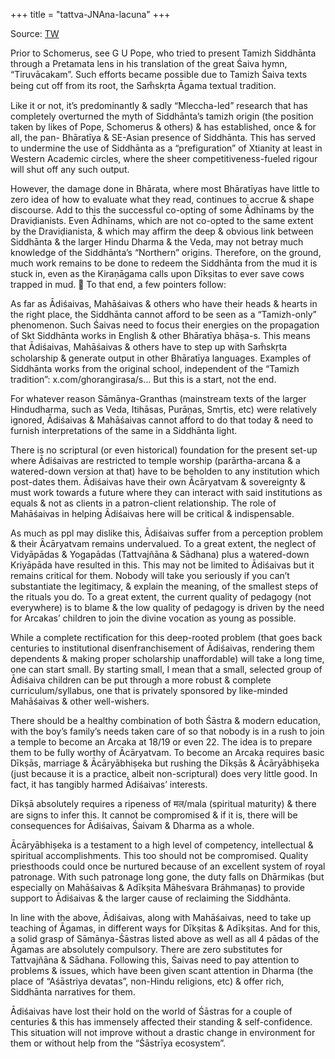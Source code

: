 +++
title = "tattva-JNAna-lacuna"
+++

Source: [TW](https://threadreaderapp.com/thread/1700441699812848012.html)

Prior to Schomerus, see G U Pope, who tried to present Tamizh Siddhānta through a Pretamata lens in his translation of the great Śaiva hymn, “Tiruvācakam”. Such efforts became possible due to Tamizh Śaiva texts being cut off from its root, the Sam̐skṛta Āgama textual tradition.

Like it or not, it’s predominantly & sadly “Mleccha-led” research that has completely overturned the myth of Siddhānta’s tamizh origin (the position taken by likes of Pope, Schomerus & others) & has established, once & for all, the pan- Bhāratīya & SE-Asian presence of Siddhānta. This has served to undermine the use of Siddhānta as a “prefiguration” of Xtianity at least in Western Academic circles, where the sheer competitiveness-fueled rigour will shut off any such output. 

However, the damage done in Bhārata, where most Bhāratīyas have little to zero idea of how to evaluate what they read, continues to accrue & shape discourse. Add to this the successful co-opting of some Ādhīnams by the Draviḍianists. Even Ādhīnams, which are not co-opted to the same extent by the Draviḍianista, & which may affirm the deep & obvious link between Siddhānta & the larger Hindu Dharma & the Veda, may not betray much knowledge of the Siddhānta’s “Northern” origins. Therefore, on the ground, much work remains to be done to redeem the Siddhānta from the mud it is stuck in, even as the Kiraṇāgama calls upon Dīkṣitas to ever save cows trapped in mud. 🙂 To that end, a few pointers follow: 

As far as Ādiśaivas, Mahāśaivas & others who have their heads & hearts in the right place, the Siddhānta cannot afford to be seen as a “Tamizh-only” phenomenon.  Such Śaivas need to focus their energies on the propagation of Skt Siddhānta works in English & other Bhāratīya bhāṣa-s. This means that Ādiśaivas, Mahāśaivas & others have to step up with Sam̐skṛta scholarship & generate output in other Bhāratīya languages. Examples of Siddhānta works from the original school, independent of the “Tamizh tradition”: x.com/ghorangirasa/s… But this is a start, not the end.

For whatever reason Sāmānya-Granthas (mainstream texts of the larger Hindudharma, such as Veda, Itihāsas, Purāṇas, Smṛtis, etc) were relatively ignored, Ādiśaivas & Mahāśaivas cannot afford to do that today & need to furnish interpretations of the same in a Siddhānta light.  

There is no scriptural (or even historical) foundation for the present set-up where Ādiśaivas are restricted to temple worship (parārtha-arcana & a watered-down version at that) have to be beholden to any institution which post-dates them. Ādiśaivas have their own Ācāryatvam & sovereignty & must work towards a future where they can interact with said institutions as equals & not as clients in a patron-client relationship. The role of Mahāśaivas in helping Ādiśaivas here will be critical & indispensable. 

As much as ppl may dislike this, Ādiśaivas suffer from a perception problem & their Ācāryatvam remains undervalued. To a great extent, the neglect of Vidyāpādas & Yogapādas (Tattvajñāna & Sādhana) plus a watered-down Kriyāpāda have resulted in this. This may not be limited to Ādiśaivas but it remains critical for them. Nobody will take you seriously if you can’t substantiate the legitimacy, & explain the meaning, of the smallest steps of the rituals you do. To a great extent, the current quality of pedagogy (not everywhere) is to blame & the low quality of pedagogy is driven by the need for Arcakas’ children to join the divine vocation as young as possible. 

While a complete rectification for this deep-rooted problem (that goes back centuries to institutional disenfranchisement of Ādiśaivas, rendering them dependents & making proper scholarship unaffordable) will take a long time, one can start small. By starting small, I mean that a small, selected group of Ādiśaiva children can be put through a more robust & complete curriculum/syllabus, one that is privately sponsored by like-minded Mahāśaivas & other well-wishers. 

There should be a healthy combination of both Śāstra & modern education, with the boy’s family’s needs taken care of so that nobody is in a rush to join a temple to become an Arcaka at 18/19 or even 22. The idea is to prepare them to be fully worthy of Ācāryatvam. To become an Arcaka requires basic Dīkṣās, marriage & Ācāryābhiṣeka but rushing the Dīkṣās & Ācāryābhiṣeka (just because it is a practice, albeit non-scriptural) does very little good. In fact, it has tangibly harmed Ādiśaivas’ interests. 

Dīkṣā absolutely requires a ripeness of मल/mala (spiritual maturity) & there are signs to infer this. It cannot be compromised & if it is, there will be consequences for Ādiśaivas, Śaivam & Dharma as a whole. 

Ācāryābhiṣeka is a testament to a high level of competency, intellectual & spiritual accomplishments. This too should not be compromised. Quality priesthoods could once be nurtured because of an excellent system of royal patronage. With such patronage long gone, the duty falls on Dhārmikas (but especially on Mahāśaivas & Adīkṣita Māheśvara Brāhmaṇas) to provide support to Ādiśaivas & the larger cause of reclaiming the Siddhānta. 

In line with the above, Ādiśaivas, along with Mahāśaivas, need to take up teaching of Āgamas, in different ways for Dīkṣitas & Adīkṣitas. And for this, a solid grasp of Sāmānya-Śāstras listed above as well as all 4 pādas of the Āgamas are absolutely compulsory. There are zero substitutes for Tattvajñāna & Sādhana. Following this, Śaivas need to pay attention to problems & issues, which have been given scant attention in Dharma (the place of “Aśāstriya devatas”, non-Hindu religions, etc) & offer rich, Siddhānta narratives for them. 

Ādiśaivas have lost their hold on the world of Śāstras for a couple of centuries & this has immensely affected their standing & self-confidence. This situation will not improve without a drastic change in environment for them or without help from the “Śāstrīya ecosystem”. 
